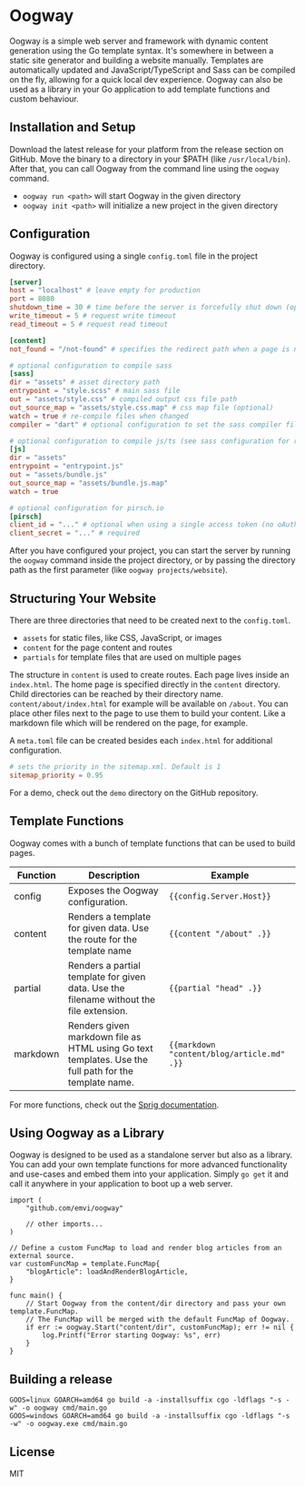 # Oogway

Oogway is a simple web server and framework with dynamic content generation using the Go template syntax.
It's somewhere in between a static site generator and building a website manually.
Templates are automatically updated and JavaScript/TypeScript and Sass can be compiled on the fly, allowing for a quick local dev experience.
Oogway can also be used as a library in your Go application to add template functions and custom behaviour.

## Installation and Setup

Download the latest release for your platform from the release section on GitHub.
Move the binary to a directory in your $PATH (like `/usr/local/bin`).
After that, you can call Oogway from the command line using the `oogway` command.

* `oogway run <path>` will start Oogway in the given directory
* `oogway init <path>` will initialize a new project in the given directory

## Configuration

Oogway is configured using a single `config.toml` file in the project directory.

```toml
[server]
host = "localhost" # leave empty for production
port = 8080
shutdown_time = 30 # time before the server is forcefully shut down (optional)
write_timeout = 5 # request write timeout
read_timeout = 5 # request read timeout

[content]
not_found = "/not-found" # specifies the redirect path when a page is not found

# optional configuration to compile sass
[sass]
dir = "assets" # asset directory path
entrypoint = "style.scss" # main sass file
out = "assets/style.css" # compiled output css file path
out_source_map = "assets/style.css.map" # css map file (optional)
watch = true # re-compile files when changed
compiler = "dart" # optional configuration to set the sass compiler filename (if in $PATH) or path (if not in $PATH)

# optional configuration to compile js/ts (see sass configuration for reference)
[js]
dir = "assets"
entrypoint = "entrypoint.js"
out = "assets/bundle.js"
out_source_map = "assets/bundle.js.map"
watch = true

# optional configuration for pirsch.io
[pirsch]
client_id = "..." # optional when using a single access token (no oAuth)
client_secret = "..." # required
```

After you have configured your project, you can start the server by running the `oogway` command inside the project directory, or by passing the directory path as the first parameter (like `oogway projects/website`).

## Structuring Your Website

There are three directories that need to be created next to the `config.toml`.

* `assets` for static files, like CSS, JavaScript, or images
* `content` for the page content and routes
* `partials` for template files that are used on multiple pages

The structure in `content` is used to create routes. Each page lives inside an `index.html`.
The home page is specified directly in the `content` directory.
Child directories can be reached by their directory name. `content/about/index.html` for example will be available on `/about`.
You can place other files next to the page to use them to build your content.
Like a markdown file which will be rendered on the page, for example.

A `meta.toml` file can be created besides each `index.html` for additional configuration.

```toml
# sets the priority in the sitemap.xml. Default is 1
sitemap_priority = 0.95
```

For a demo, check out the `demo` directory on the GitHub repository.

## Template Functions

Oogway comes with a bunch of template functions that can be used to build pages.

| Function | Description | Example |
| - | - | - |
| config | Exposes the Oogway configuration. | `{{config.Server.Host}}` |
| content | Renders a template for given data. Use the route for the template name | `{{content "/about" .}}` |
| partial | Renders a partial template for given data. Use the filename without the file extension. | `{{partial "head" .}}` |
| markdown | Renders given markdown file as HTML using Go text templates. Use the full path for the template name. | `{{markdown "content/blog/article.md" .}}` |

For more functions, check out the [Sprig documentation](github.com/Masterminds/sprig).

## Using Oogway as a Library

Oogway is designed to be used as a standalone server but also as a library.
You can add your own template functions for more advanced functionality and use-cases and embed them into your application.
Simply `go get` it and call it anywhere in your application to boot up a web server.

```
import (
	"github.com/emvi/oogway"
	
	// other imports...
)

// Define a custom FuncMap to load and render blog articles from an external source.
var customFuncMap = template.FuncMap{
    "blogArticle": loadAndRenderBlogArticle,
}

func main() {
    // Start Oogway from the content/dir directory and pass your own template.FuncMap.
    // The FuncMap will be merged with the default FuncMap of Oogway.
	if err := oogway.Start("content/dir", customFuncMap); err != nil {
		log.Printf("Error starting Oogway: %s", err)
	}
}
```

## Building a release

```
GOOS=linux GOARCH=amd64 go build -a -installsuffix cgo -ldflags "-s -w" -o oogway cmd/main.go
GOOS=windows GOARCH=amd64 go build -a -installsuffix cgo -ldflags "-s -w" -o oogway.exe cmd/main.go
```

## License

MIT
